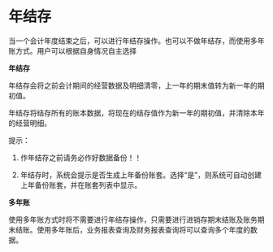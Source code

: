 # 年结存
当一个会计年度结束之后，可以进行年结存操作。也可以不做年结存，而使用多年账方式。用户可以根据自身情况自主选择

**年结存**

年结存会将之前会计期间的经营数据及明细清零，上一年的期末值转为新一年的期初值。

年结存将结存所有的账本数据，将现在的结存值作为新一年的期初值，并清除本年的经营明细。

提示：

1. 作年结存之前请务必作好数据备份！！

2. 年结存时，系统会提示是否生成上年备份账套。选择“是”，则系统可自动创建上年备份账套，并在账套列表中显示。

**多年账**

使用多年账方式时将不需要进行年结存操作，只需要进行进销存期末结账及账务期末结账。使用多年账后，业务报表查询及财务报表查询将可以查询多个年度的数据。